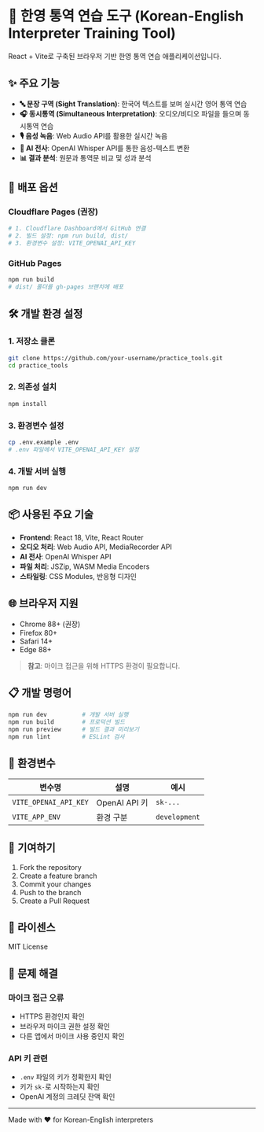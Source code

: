 # 🎯 한영 통역 연습 도구 (Korean-English Interpreter Training Tool)

React + Vite로 구축된 브라우저 기반 한영 통역 연습 애플리케이션입니다.

## ✨ 주요 기능

- **🔤 문장 구역 (Sight Translation)**: 한국어 텍스트를 보며 실시간 영어 통역 연습
- **🎧 동시통역 (Simultaneous Interpretation)**: 오디오/비디오 파일을 들으며 동시통역 연습
- **🎙️ 음성 녹음**: Web Audio API를 활용한 실시간 녹음
- **📝 AI 전사**: OpenAI Whisper API를 통한 음성-텍스트 변환
- **📊 결과 분석**: 원문과 통역문 비교 및 성과 분석

## 🚀 배포 옵션

### Cloudflare Pages (권장)
```bash
# 1. Cloudflare Dashboard에서 GitHub 연결
# 2. 빌드 설정: npm run build, dist/
# 3. 환경변수 설정: VITE_OPENAI_API_KEY
```

### GitHub Pages
```bash
npm run build
# dist/ 폴더를 gh-pages 브랜치에 배포
```

## 🛠️ 개발 환경 설정

### 1. 저장소 클론
```bash
git clone https://github.com/your-username/practice_tools.git
cd practice_tools
```

### 2. 의존성 설치
```bash
npm install
```

### 3. 환경변수 설정
```bash
cp .env.example .env
# .env 파일에서 VITE_OPENAI_API_KEY 설정
```

### 4. 개발 서버 실행
```bash
npm run dev
```

## 📦 사용된 주요 기술

- **Frontend**: React 18, Vite, React Router
- **오디오 처리**: Web Audio API, MediaRecorder API
- **AI 전사**: OpenAI Whisper API
- **파일 처리**: JSZip, WASM Media Encoders
- **스타일링**: CSS Modules, 반응형 디자인

## 🌐 브라우저 지원

- Chrome 88+ (권장)
- Firefox 80+
- Safari 14+
- Edge 88+

> **참고**: 마이크 접근을 위해 HTTPS 환경이 필요합니다.

## 📋 개발 명령어

```bash
npm run dev          # 개발 서버 실행
npm run build        # 프로덕션 빌드
npm run preview      # 빌드 결과 미리보기
npm run lint         # ESLint 검사
```

## 🔐 환경변수

| 변수명 | 설명 | 예시 |
|--------|------|------|
| `VITE_OPENAI_API_KEY` | OpenAI API 키 | `sk-...` |
| `VITE_APP_ENV` | 환경 구분 | `development` |

## 🤝 기여하기

1. Fork the repository
2. Create a feature branch
3. Commit your changes
4. Push to the branch
5. Create a Pull Request

## 📄 라이센스

MIT License

## 🔧 문제 해결

### 마이크 접근 오류
- HTTPS 환경인지 확인
- 브라우저 마이크 권한 설정 확인
- 다른 앱에서 마이크 사용 중인지 확인

### API 키 관련
- `.env` 파일의 키가 정확한지 확인
- 키가 `sk-`로 시작하는지 확인
- OpenAI 계정의 크레딧 잔액 확인

---

Made with ❤️ for Korean-English interpreters